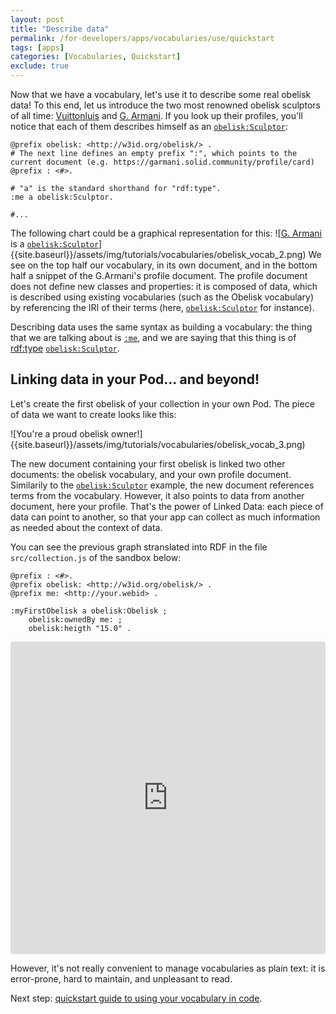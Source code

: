 ```yaml
---
layout: post
title: "Describe data"
permalink: /for-developers/apps/vocabularies/use/quickstart
tags: [apps]
categories: [Vocabularies, Quickstart]
exclude: true
---
```


Now that we have a vocabulary, let's use it to describe some real obelisk data! To this end, let us introduce the two most renowned obelisk sculptors of all time: [Vuittonluis](https://vuittonluis.solid.community/profile/card#me) and [G. Armani](https://garmani.solid.community/profile/card#me). If you look up their profiles, you'll notice that each of them describes himself as an [`obelisk:Sculptor`](http://w3id.org/obelisk/Sculptor):
```turtle
@prefix obelisk: <http://w3id.org/obelisk/> .
# The next line defines an empty prefix ":", which points to the current document (e.g. https://garmani.solid.community/profile/card)
@prefix : <#>.

# "a" is the standard shorthand for "rdf:type".
:me a obelisk:Sculptor.

#...
```
The following chart could be a graphical representation for this:
![[G. Armani](https://garmani.solid.community/profile/card) is a [`obelisk:Sculptor`](http://w3id.org/obelisk/Sculptor)]{{site.baseurl}}/assets/img/tutorials/vocabularies/obelisk_vocab_2.png)
We see on the top half our vocabulary, in its own document, and in the bottom half a snippet of the G.Armani's profile document. The profile document does not define new classes and properties: it is composed of data, which is described using existing vocabularies (such as the Obelisk vocabulary) by referencing the IRI of their terms (here, [`obelisk:Sculptor`](http://w3id.org/obelisk/Sculptor) for instance).

Describing data uses the same syntax as building a vocabulary: the thing that we are talking about is [`:me`](https://garmani.solid.community/profile/card#me), and we are saying that this thing is of [rdf:type](http://www.w3.org/1999/02/22-rdf-syntax-ns#type) [`obelisk:Sculptor`](http://w3id.org/obelisk/Sculptor).  

## Linking data in your Pod... and beyond!

Let's create the first obelisk of your collection in your own Pod. The piece of data we want to create looks like this:

![You're a proud obelisk owner!]{{site.baseurl}}/assets/img/tutorials/vocabularies/obelisk_vocab_3.png)

The new document containing your first obelisk is linked two other documents: the obelisk vocabulary, and your own profile document. Similarily to the [`obelisk:Sculptor`](http://w3id.org/obelisk/Sculptor) example, the new document references terms from the vocabulary. However, it also points to data from another document, here your profile. That's the power of Linked Data: each piece of data can point to another, so that your app can collect as much information as needed about the context of data.

You can see the previous graph stranslated into RDF in the file `src/collection.js` of the sandbox below:
```turtle
@prefix : <#>.
@prefix obelisk: <http://w3id.org/obelisk/> .
@prefix me: <http://your.webid> .

:myFirstObelisk a obelisk:Obelisk ;
    obelisk:ownedBy me: ;
    obelisk:heigth "15.0" .
```

<iframe src="https://codesandbox.io/embed/my-first-obelisk-collection-1ybvq?fontsize=14" title="my first obelisk collection" allow="geolocation; microphone; camera; midi; vr; accelerometer; gyroscope; payment; ambient-light-sensor; encrypted-media; usb" style="width:100%; height:500px; border:0; border-radius: 4px; overflow:hidden;" sandbox="allow-modals allow-forms allow-popups allow-scripts allow-same-origin"></iframe>

However, it's not really convenient to manage vocabularies as plain text: it is error-prone, hard to maintain, and unpleasant to read.

Next step: [quickstart guide to using your vocabulary in code](/for-developers/apps/vocabularies/code/quickstart).
